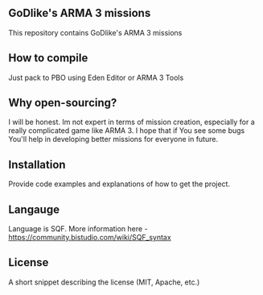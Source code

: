 ## GoDlike's ARMA 3 missions

This repository contains GoDlike's ARMA 3 missions

## How to compile

Just pack to PBO using Eden Editor or ARMA 3 Tools

## Why open-sourcing?

I will be honest. Im not expert in terms of mission creation, especially for a really complicated game like ARMA 3. I hope that if You see some bugs You'll help in developing better missions for everyone in future. 

## Installation

Provide code examples and explanations of how to get the project.

## Langauge

Language is SQF. More information here - https://community.bistudio.com/wiki/SQF_syntax

## License

A short snippet describing the license (MIT, Apache, etc.)